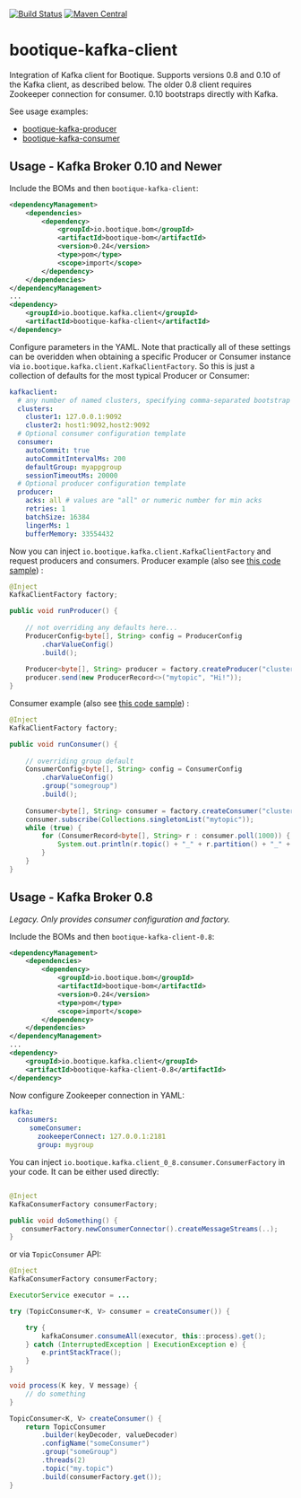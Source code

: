 [![Build Status](https://travis-ci.org/bootique/bootique-kafka-client.svg)](https://travis-ci.org/bootique/bootique-kafka-client)
[![Maven Central](https://maven-badges.herokuapp.com/maven-central/io.bootique.kafka.client/bootique-kafka-client/badge.svg)](https://maven-badges.herokuapp.com/maven-central/io.bootique.kafka.client/bootique-kafka-client/)

# bootique-kafka-client

Integration of Kafka client for Bootique. Supports versions 0.8 and 0.10 of the Kafka client, as described below. The 
older 0.8 client requires Zookeeper connection for consumer. 0.10 bootstraps directly with Kafka.

See usage examples:
* [bootique-kafka-producer](https://github.com/bootique-examples/bootique-kafka-producer)
* [bootique-kafka-consumer](https://github.com/bootique-examples/bootique-kafka-consumer)

## Usage - Kafka Broker 0.10 and Newer

Include the BOMs and then ```bootique-kafka-client```:
```xml
<dependencyManagement>
    <dependencies>
        <dependency>
            <groupId>io.bootique.bom</groupId>
            <artifactId>bootique-bom</artifactId>
            <version>0.24</version>
            <type>pom</type>
            <scope>import</scope>
        </dependency>
    </dependencies>
</dependencyManagement>
...
<dependency>
	<groupId>io.bootique.kafka.client</groupId>
	<artifactId>bootique-kafka-client</artifactId>
</dependency>
```

Configure parameters in the YAML. Note that practically all of these settings can be overidden when obtaining a 
specific Producer or Consumer instance via ```io.bootique.kafka.client.KafkaClientFactory```. So this is just a 
collection of defaults for the most typical Producer or Consumer:

```yaml
kafkaclient:
  # any number of named clusters, specifying comma-separated bootstrap Kafka servers for each.
  clusters:
    cluster1: 127.0.0.1:9092
    cluster2: host1:9092,host2:9092
  # Optional consumer configuration template
  consumer:
    autoCommit: true
    autoCommitIntervalMs: 200
    defaultGroup: myappgroup
    sessionTimeoutMs: 20000
  # Optional producer configuration template
  producer:
    acks: all # values are "all" or numeric number for min acks
    retries: 1
    batchSize: 16384
    lingerMs: 1
    bufferMemory: 33554432
```

Now you can inject ```io.bootique.kafka.client.KafkaClientFactory``` and request producers and consumers. Producer 
example (also see [this code sample](https://github.com/bootique-examples/bootique-kafka-producer)) :
```java
@Inject
KafkaClientFactory factory;

public void runProducer() {
    
    // not overriding any defaults here...
    ProducerConfig<byte[], String> config = ProducerConfig
        .charValueConfig()
        .build();
    
    Producer<byte[], String> producer = factory.createProducer("cluster2", config);
    producer.send(new ProducerRecord<>("mytopic", "Hi!"));
}
```
Consumer example (also see [this code sample](https://github.com/bootique-examples/bootique-kafka-consumer)) :
```java
@Inject
KafkaClientFactory factory;

public void runConsumer() {
    
    // overriding group default
    ConsumerConfig<byte[], String> config = ConsumerConfig
        .charValueConfig()
        .group("somegroup")
        .build();
    
    Consumer<byte[], String> consumer = factory.createConsumer("cluster1", config);
    consumer.subscribe(Collections.singletonList("mytopic"));
    while (true) {
        for (ConsumerRecord<byte[], String> r : consumer.poll(1000)) {
            System.out.println(r.topic() + "_" + r.partition() + "_" + r.offset() + ": " + r.value());
        }
    }
}
```

## Usage - Kafka Broker 0.8

_Legacy. Only provides consumer configuration and factory._

Include the BOMs and then ```bootique-kafka-client-0.8```:
```xml
<dependencyManagement>
    <dependencies>
        <dependency>
            <groupId>io.bootique.bom</groupId>
            <artifactId>bootique-bom</artifactId>
            <version>0.24</version>
            <type>pom</type>
            <scope>import</scope>
        </dependency>
    </dependencies>
</dependencyManagement>
...
<dependency>
	<groupId>io.bootique.kafka.client</groupId>
	<artifactId>bootique-kafka-client-0.8</artifactId>
</dependency>
```
Now configure Zookeeper connection in YAML:
```yml
kafka:
  consumers:
     someConsumer:
       zookeeperConnect: 127.0.0.1:2181
       group: mygroup
```
You can inject ```io.bootique.kafka.client_0_8.consumer.ConsumerFactory``` in your code. It can be either used directly:
```java

@Inject
KafkaConsumerFactory consumerFactory;

public void doSomething() {
   consumerFactory.newConsumerConnector().createMessageStreams(..);
}
```

or via ```TopicConsumer``` API:

```java
@Inject
KafkaConsumerFactory consumerFactory;

ExecutorService executor = ...

try (TopicConsumer<K, V> consumer = createConsumer()) {

    try {
        kafkaConsumer.consumeAll(executor, this::process).get();
    } catch (InterruptedException | ExecutionException e) {
		e.printStackTrace();
    }
}

void process(K key, V message) {
    // do something
}

TopicConsumer<K, V> createConsumer() {
	return TopicConsumer
		.builder(keyDecoder, valueDecoder)
		.configName("someConsumer")
		.group("someGroup")
		.threads(2)
		.topic("my.topic")
		.build(consumerFactory.get());
}

```
